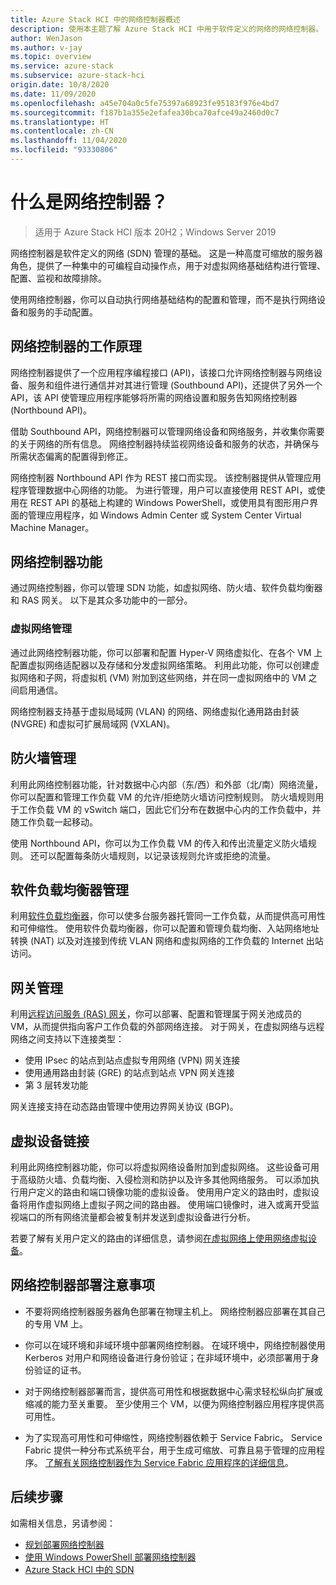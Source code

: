 ```yaml
---
title: Azure Stack HCI 中的网络控制器概述
description: 使用本主题了解 Azure Stack HCI 中用于软件定义的网络的网络控制器。
author: WenJason
ms.author: v-jay
ms.topic: overview
ms.service: azure-stack
ms.subservice: azure-stack-hci
origin.date: 10/8/2020
ms.date: 11/09/2020
ms.openlocfilehash: a45e704a0c5fe75397a68923fe95183f976e4bd7
ms.sourcegitcommit: f187b1a355e2efafea30bca70afce49a2460d0c7
ms.translationtype: HT
ms.contentlocale: zh-CN
ms.lasthandoff: 11/04/2020
ms.locfileid: "93330806"
---
```

# <a name="what-is-network-controller"></a>什么是网络控制器？

> 适用于 Azure Stack HCI 版本 20H2；Windows Server 2019

网络控制器是软件定义的网络 (SDN) 管理的基础。 这是一种高度可缩放的服务器角色，提供了一种集中的可编程自动操作点，用于对虚拟网络基础结构进行管理、配置、监视和故障排除。

使用网络控制器，你可以自动执行网络基础结构的配置和管理，而不是执行网络设备和服务的手动配置。

## <a name="how-network-controller-works"></a>网络控制器的工作原理

网络控制器提供了一个应用程序编程接口 (API)，该接口允许网络控制器与网络设备、服务和组件进行通信并对其进行管理 (Southbound API)，还提供了另外一个 API，该 API 使管理应用程序能够将所需的网络设置和服务告知网络控制器 (Northbound API)。

借助 Southbound API，网络控制器可以管理网络设备和网络服务，并收集你需要的关于网络的所有信息。 网络控制器持续监视网络设备和服务的状态，并确保与所需状态偏离的配置得到修正。

网络控制器 Northbound API 作为 REST 接口而实现。 该控制器提供从管理应用程序管理数据中心网络的功能。 为进行管理，用户可以直接使用 REST API，或使用在 REST API 的基础上构建的 Windows PowerShell，或使用具有图形用户界面的管理应用程序，如 Windows Admin Center 或 System Center Virtual Machine Manager。

## <a name="network-controller-features"></a>网络控制器功能

通过网络控制器，你可以管理 SDN 功能，如虚拟网络、防火墙、软件负载均衡器和 RAS 网关。 以下是其众多功能中的一部分。

### <a name="virtual-network-management"></a>虚拟网络管理

通过此网络控制器功能，你可以部署和配置 Hyper-V 网络虚拟化、在各个 VM 上配置虚拟网络适配器以及存储和分发虚拟网络策略。 利用此功能，你可以创建虚拟网络和子网，将虚拟机 (VM) 附加到这些网络，并在同一虚拟网络中的 VM 之间启用通信。

网络控制器支持基于虚拟局域网 (VLAN) 的网络、网络虚拟化通用路由封装 (NVGRE) 和虚拟可扩展局域网 (VXLAN)。

## <a name="firewall-management"></a>防火墙管理

利用此网络控制器功能，针对数据中心内部（东/西）和外部（北/南）网络流量，你可以配置和管理工作负载 VM 的允许/拒绝防火墙访问控制规则。 防火墙规则用于工作负载 VM 的 vSwitch 端口，因此它们分布在数据中心内的工作负载中，并随工作负载一起移动。

使用 Northbound API，你可以为工作负载 VM 的传入和传出流量定义防火墙规则。 还可以配置每条防火墙规则，以记录该规则允许或拒绝的流量。

## <a name="software-load-balancer-management"></a>软件负载均衡器管理

利用[软件负载均衡器](software-load-balancer.md)，你可以使多台服务器托管同一工作负载，从而提供高可用性和可伸缩性。 使用软件负载均衡器，你可以配置和管理负载均衡、入站网络地址转换 (NAT) 以及对连接到传统 VLAN 网络和虚拟网络的工作负载的 Internet 出站访问。

## <a name="gateway-management"></a>网关管理

利用[远程访问服务 (RAS) 网关](gateway-overview.md)，你可以部署、配置和管理属于网关池成员的 VM，从而提供指向客户工作负载的外部网络连接。 对于网关，在虚拟网络与远程网络之间支持以下连接类型：

- 使用 IPsec 的站点到站点虚拟专用网络 (VPN) 网关连接
- 使用通用路由封装 (GRE) 的站点到站点 VPN 网关连接
- 第 3 层转发功能
 
网关连接支持在动态路由管理中使用边界网关协议 (BGP)。

## <a name="virtual-appliance-chaining"></a>虚拟设备链接

利用此网络控制器功能，你可以将虚拟网络设备附加到虚拟网络。 这些设备可用于高级防火墙、负载均衡、入侵检测和防护以及许多其他网络服务。 可以添加执行用户定义的路由和端口镜像功能的虚拟设备。 使用用户定义的路由时，虚拟设备将用作虚拟网络上虚拟子网之间的路由器。 使用端口镜像时，进入或离开受监视端口的所有网络流量都会被复制并发送到虚拟设备进行分析。

若要了解有关用户定义的路由的详细信息，请参阅[在虚拟网络上使用网络虚拟设备](https://docs.microsoft.com/windows-server/networking/sdn/manage/use-network-virtual-appliances-on-a-vn)。

## <a name="network-controller-deployment-considerations"></a>网络控制器部署注意事项

- 不要将网络控制器服务器角色部署在物理主机上。 网络控制器应部署在其自己的专用 VM 上。

- 你可以在域环境和非域环境中部署网络控制器。 在域环境中，网络控制器使用 Kerberos 对用户和网络设备进行身份验证；在非域环境中，必须部署用于身份验证的证书。

- 对于网络控制器部署而言，提供高可用性和根据数据中心需求轻松纵向扩展或缩减的能力至关重要。 至少使用三个 VM，以便为网络控制器应用程序提供高可用性。

- 为了实现高可用性和可伸缩性，网络控制器依赖于 Service Fabric。 Service Fabric 提供一种分布式系统平台，用于生成可缩放、可靠且易于管理的应用程序。 [了解有关网络控制器作为 Service Fabric 应用程序的详细信息](https://docs.microsoft.com/windows-server/networking/sdn/technologies/network-controller/network-controller-high-availability#network-controller-as-a-service-fabric-application)。


## <a name="next-steps"></a>后续步骤

如需相关信息，另请参阅：

- [规划部署网络控制器](network-controller.md)
- [使用 Windows PowerShell 部署网络控制器](../deploy/network-controller-powershell.md)
- [Azure Stack HCI 中的 SDN](software-defined-networking.md)